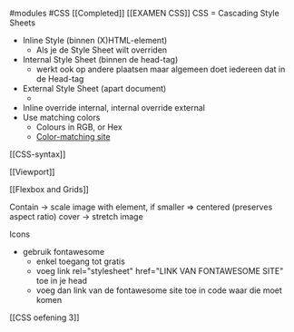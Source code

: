#modules #CSS
[[Completed]]
[[EXAMEN CSS]]
CSS = Cascading Style Sheets
- Inline Style (binnen (X)HTML-element)
	- Als je de Style Sheet wilt overriden
- Internal Style Sheet (binnen de head-tag)
	- werkt ook op andere plaatsen maar algemeen doet iedereen dat in de Head-tag
- External Style Sheet (apart document)
	- <link rel="stylesheet" href="style.css">
- Inline override internal, internal override external
- Use matching colors
	- Colours in RGB, or Hex
	- [Color-matching site](https:/coolors.co)

[[CSS-syntax]]

[[Viewport]]

[[Flexbox and Grids]]

Contain -> scale image with element, if smaller => centered (preserves aspect ratio)
cover -> stretch image

Icons
- gebruik fontawesome
	- enkel toegang tot gratis
	- voeg link rel="stylesheet" href="LINK VAN FONTAWESOME SITE" toe in je head
	- voeg dan link van de fontawesome site toe in code waar die moet komen

[[CSS oefening 3]]
